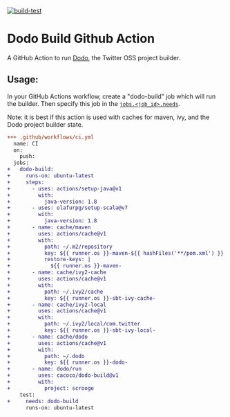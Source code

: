 [![build-test](https://github.com/cacoco/dodo-build/workflows/build-test/badge.svg?branch=master)](https://github.com/cacoco/dodo-build/actions/)
# Dodo Build Github Action

A GitHub Action to run [Dodo](https://github.com/twitter/dodo), the Twitter OSS project builder.

## Usage:

In your GitHub Actions workflow, create a "dodo-build" job which will run the builder.
Then specify this job in the [`jobs.<job_id>.needs`](https://help.github.com/en/actions/reference/workflow-syntax-for-github-actions#jobsjob_idneeds). 

Note: it is best if this action is used with caches for maven, ivy, and the Dodo project builder state.

```diff
+++ .github/workflows/ci.yml
  name: CI
  on:
    push:
  jobs:
+   dodo-build:
+     runs-on: ubuntu-latest
+     steps:
+       - uses: actions/setup-java@v1
+         with:
+           java-version: 1.8
+       - uses: olafurpg/setup-scala@v7
+         with:
+           java-version: 1.8
+       - name: cache/maven
+         uses: actions/cache@v1
+         with:
+           path: ~/.m2/repository
+           key: ${{ runner.os }}-maven-${{ hashFiles('**/pom.xml') }}
+           restore-keys: |
+             ${{ runner.os }}-maven-
+       - name: cache/ivy2-cache
+         uses: actions/cache@v1
+         with:
+           path: ~/.ivy2/cache
+           key: ${{ runner.os }}-sbt-ivy-cache-
+       - name: cache/ivy2-local
+         uses: actions/cache@v1
+         with:
+           path: ~/.ivy2/local/com.twitter
+           key: ${{ runner.os }}-sbt-ivy-local-
+       - name: cache/dodo
+         uses: actions/cache@v1
+         with:
+           path: ~/.dodo
+           key: ${{ runner.os }}-dodo-
+       - name: dodo/run
+         uses: cacoco/dodo-build@v1
+         with:
+           project: scrooge
    test:
+     needs: dodo-build
      runs-on: ubuntu-latest
```

